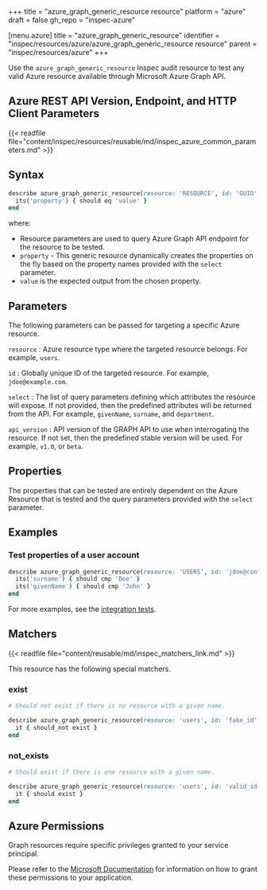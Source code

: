 +++
title = "azure_graph_generic_resource resource"
platform = "azure"
draft = false
gh_repo = "inspec-azure"

[menu.azure]
title = "azure_graph_generic_resource"
identifier = "inspec/resources/azure/azure_graph_generic_resource resource"
parent = "inspec/resources/azure"
+++

Use the `azure_graph_generic_resource` Inspec audit resource to test any valid Azure resource available through Microsoft Azure Graph API.

## Azure REST API Version, Endpoint, and HTTP Client Parameters

{{< readfile file="content/inspec/resources/reusable/md/inspec_azure_common_parameters.md" >}}

## Syntax

```ruby
describe azure_graph_generic_resource(resource: 'RESOURCE', id: 'GUID', select: %w(attributes to be tested)) do
  its('property') { should eq 'value' }
end
```

where:

- Resource parameters are used to query Azure Graph API endpoint for the resource to be tested.
- `property` - This generic resource dynamically creates the properties on the fly based on the property names provided with the `select` parameter.
- `value` is the expected output from the chosen property.

## Parameters

The following parameters can be passed for targeting a specific Azure resource.

`resource`
: Azure resource type where the targeted resource belongs. For example, `users`.

`id`
: Globally unique ID of the targeted resource. For example, `jdoe@example.com`.

`select`
: The list of query parameters defining which attributes the resource will expose. If not provided, then the predefined attributes will be returned from the API. For example, `givenName`, `surname`, and `department`.

`api_version`
: API version of the GRAPH API to use when interrogating the resource. If not set, then the predefined stable version will be used. For example, `v1.0`, or `beta`.

## Properties

The properties that can be tested are entirely dependent on the Azure Resource that is tested and the query parameters provided with the `select` parameter.

## Examples

### Test properties of a user account

```ruby
describe azure_graph_generic_resource(resource: 'USERS', id: 'jdoe@contoso.com', select: %w{ surname givenName }) do
  its('surname') { should cmp 'Doe' }
  its('givenName') { should cmp 'John' }
end
```

For more examples, see the [integration tests](https://github.com/inspec/inspec-azure/blob/main/test/integration/verify/controls/azure_graph_generic_resource.rb).

## Matchers

{{< readfile file="content/reusable/md/inspec_matchers_link.md" >}}

This resource has the following special matchers.

### exist

```ruby
# Should not exist if there is no resource with a given name.

describe azure_graph_generic_resource(resource: 'users', id: 'fake_id') do
  it { should_not exist }
end
```

### not_exists

```ruby
# Should exist if there is one resource with a given name.

describe azure_graph_generic_resource(resource: 'users', id: 'valid_id') do
  it { should exist }
end
```

## Azure Permissions

Graph resources require specific privileges granted to your service principal.

Please refer to the [Microsoft Documentation](https://docs.microsoft.com/en-us/azure/active-directory/develop/active-directory-integrating-applications#updating-an-application) for information on how to grant these permissions to your application.
